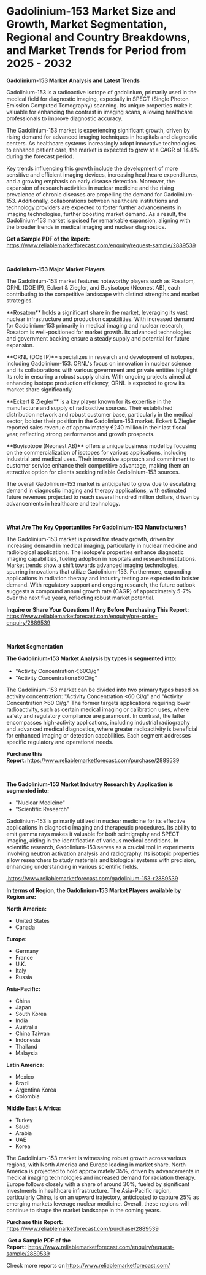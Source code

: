 <p><h1>Gadolinium-153 Market Size and Growth, Market Segmentation, Regional and Country Breakdowns, and Market Trends for Period from 2025 -  2032</h1></p><p><strong>Gadolinium-153 Market Analysis and Latest Trends</strong></p>
<p><p>Gadolinium-153 is a radioactive isotope of gadolinium, primarily used in the medical field for diagnostic imaging, especially in SPECT (Single Photon Emission Computed Tomography) scanning. Its unique properties make it valuable for enhancing the contrast in imaging scans, allowing healthcare professionals to improve diagnostic accuracy.</p><p>The Gadolinium-153 market is experiencing significant growth, driven by rising demand for advanced imaging techniques in hospitals and diagnostic centers. As healthcare systems increasingly adopt innovative technologies to enhance patient care, the market is expected to grow at a CAGR of 14.4% during the forecast period. </p><p>Key trends influencing this growth include the development of more sensitive and efficient imaging devices, increasing healthcare expenditures, and a growing emphasis on early disease detection. Moreover, the expansion of research activities in nuclear medicine and the rising prevalence of chronic diseases are propelling the demand for Gadolinium-153. Additionally, collaborations between healthcare institutions and technology providers are expected to foster further advancements in imaging technologies, further boosting market demand. As a result, the Gadolinium-153 market is poised for remarkable expansion, aligning with the broader trends in medical imaging and nuclear diagnostics.</p></p>
<p><strong>Get a Sample PDF of the Report:&nbsp;</strong> <a href="https://www.reliablemarketforecast.com/enquiry/request-sample/2889539?utm_campaign=3327&utm_medium=2&utm_source=Github&utm_content=ia&utm_term=14032025&utm_id=gadolinium-153">https://www.reliablemarketforecast.com/enquiry/request-sample/2889539</a></p>
<p>&nbsp;</p>
<p><strong>Gadolinium-153 Major Market Players</strong></p>
<p><p>The Gadolinium-153 market features noteworthy players such as Rosatom, ORNL (DOE IP), Eckert & Ziegler, and Buyisotope (Neonest AB), each contributing to the competitive landscape with distinct strengths and market strategies.</p><p>**Rosatom** holds a significant share in the market, leveraging its vast nuclear infrastructure and production capabilities. With increased demand for Gadolinium-153 primarily in medical imaging and nuclear research, Rosatom is well-positioned for market growth. Its advanced technologies and government backing ensure a steady supply and potential for future expansion.</p><p>**ORNL (DOE IP)** specializes in research and development of isotopes, including Gadolinium-153. ORNL's focus on innovation in nuclear science and its collaborations with various government and private entities highlight its role in ensuring a robust supply chain. With ongoing projects aimed at enhancing isotope production efficiency, ORNL is expected to grow its market share significantly.</p><p>**Eckert & Ziegler** is a key player known for its expertise in the manufacture and supply of radioactive sources. Their established distribution network and robust customer base, particularly in the medical sector, bolster their position in the Gadolinium-153 market. Eckert & Ziegler reported sales revenue of approximately €240 million in their last fiscal year, reflecting strong performance and growth prospects.</p><p>**Buyisotope (Neonest AB)** offers a unique business model by focusing on the commercialization of isotopes for various applications, including industrial and medical uses. Their innovative approach and commitment to customer service enhance their competitive advantage, making them an attractive option for clients seeking reliable Gadolinium-153 sources.</p><p>The overall Gadolinium-153 market is anticipated to grow due to escalating demand in diagnostic imaging and therapy applications, with estimated future revenues projected to reach several hundred million dollars, driven by advancements in healthcare and technology.</p></p>
<p>&nbsp;</p>
<p><strong>What Are The Key Opportunities For Gadolinium-153 Manufacturers?</strong></p>
<p><p>The Gadolinium-153 market is poised for steady growth, driven by increasing demand in medical imaging, particularly in nuclear medicine and radiological applications. The isotope's properties enhance diagnostic imaging capabilities, fueling adoption in hospitals and research institutions. Market trends show a shift towards advanced imaging technologies, spurring innovations that utilize Gadolinium-153. Furthermore, expanding applications in radiation therapy and industry testing are expected to bolster demand. With regulatory support and ongoing research, the future outlook suggests a compound annual growth rate (CAGR) of approximately 5-7% over the next five years, reflecting robust market potential.</p></p>
<p><strong>Inquire or Share Your Questions If Any Before Purchasing This Report:</strong> <a href="https://www.reliablemarketforecast.com/enquiry/pre-order-enquiry/2889539?utm_campaign=3327&utm_medium=2&utm_source=Github&utm_content=ia&utm_term=14032025&utm_id=gadolinium-153">https://www.reliablemarketforecast.com/enquiry/pre-order-enquiry/2889539</a></p>
<p>&nbsp;</p>
<p><strong>Market Segmentation</strong></p>
<p><strong>The Gadolinium-153 Market Analysis by types is segmented into:</strong></p>
<p><ul><li>"Activity Concentration＜60Ci/g"</li><li>"Activity Concentration≥60Ci/g"</li></ul></p>
<p><p>The Gadolinium-153 market can be divided into two primary types based on activity concentration: "Activity Concentration <60 Ci/g" and "Activity Concentration ≥60 Ci/g." The former targets applications requiring lower radioactivity, such as certain medical imaging or calibration uses, where safety and regulatory compliance are paramount. In contrast, the latter encompasses high-activity applications, including industrial radiography and advanced medical diagnostics, where greater radioactivity is beneficial for enhanced imaging or detection capabilities. Each segment addresses specific regulatory and operational needs.</p></p>
<p><strong>Purchase this Report:&nbsp;</strong><a href="https://www.reliablemarketforecast.com/purchase/2889539?utm_campaign=3327&utm_medium=2&utm_source=Github&utm_content=ia&utm_term=14032025&utm_id=gadolinium-153">https://www.reliablemarketforecast.com/purchase/2889539</a></p>
<p>&nbsp;</p>
<p><strong>The Gadolinium-153 Market Industry Research by Application is segmented into:</strong></p>
<p><ul><li>"Nuclear Medicine"</li><li>"Scientific Research"</li></ul></p>
<p><p>Gadolinium-153 is primarily utilized in nuclear medicine for its effective applications in diagnostic imaging and therapeutic procedures. Its ability to emit gamma rays makes it valuable for both scintigraphy and SPECT imaging, aiding in the identification of various medical conditions. In scientific research, Gadolinium-153 serves as a crucial tool in experiments involving neutron activation analysis and radiography. Its isotopic properties allow researchers to study materials and biological systems with precision, enhancing understanding in various scientific fields.</p></p>
<p><a href="https://www.reliablemarketforecast.com/gadolinium-153-r2889539?utm_campaign=3327&utm_medium=2&utm_source=Github&utm_content=ia&utm_term=14032025&utm_id=gadolinium-153">&nbsp;https://www.reliablemarketforecast.com/gadolinium-153-r2889539</a></p>
<p><strong>In terms of Region, the Gadolinium-153 Market Players available by Region are:</strong></p>
<p>
    <p> <strong> North America: </strong>
        <ul>
            <li>United States</li>
            <li>Canada</li>
        </ul>
        </p> 
    <p> <strong> Europe: </strong>
        <ul>
            <li>Germany</li>
            <li>France</li>
            <li>U.K.</li>
            <li>Italy</li>
            <li>Russia</li>
        </ul>
        </p> 
    <p> <strong> Asia-Pacific: </strong>
        <ul>
            <li>China</li>
            <li>Japan</li>
            <li>South Korea</li>
            <li>India</li>
            <li>Australia</li>
            <li>China Taiwan</li>
            <li>Indonesia</li>
            <li>Thailand</li>
            <li>Malaysia</li>
        </ul>
        </p> 
    <p> <strong> Latin America: </strong>
        <ul>
            <li>Mexico</li>
            <li>Brazil</li>
            <li>Argentina Korea</li>
            <li>Colombia</li>
        </ul>
        </p> 
    <p> <strong> Middle East & Africa: </strong>
        <ul>
            <li>Turkey</li>
            <li>Saudi</li>
            <li>Arabia</li>
            <li>UAE</li>
            <li>Korea</li>
        </ul>
    </p>
    </p>
<p><p>The Gadolinium-153 market is witnessing robust growth across various regions, with North America and Europe leading in market share. North America is projected to hold approximately 35%, driven by advancements in medical imaging technologies and increased demand for radiation therapy. Europe follows closely with a share of around 30%, fueled by significant investments in healthcare infrastructure. The Asia-Pacific region, particularly China, is on an upward trajectory, anticipated to capture 25% as emerging markets leverage nuclear medicine. Overall, these regions will continue to shape the market landscape in the coming years.</p></p>
<p><strong>Purchase this Report: </strong><a href="https://www.reliablemarketforecast.com/purchase/2889539?utm_campaign=3327&utm_medium=2&utm_source=Github&utm_content=ia&utm_term=14032025&utm_id=gadolinium-153">https://www.reliablemarketforecast.com/purchase/2889539</a></p>
<p>&nbsp;<strong>Get a Sample PDF of the Report:&nbsp;&nbsp;</strong><a href="https://www.reliablemarketforecast.com/enquiry/request-sample/2889539?utm_campaign=3327&utm_medium=2&utm_source=Github&utm_content=ia&utm_term=14032025&utm_id=gadolinium-153">https://www.reliablemarketforecast.com/enquiry/request-sample/2889539</a></p>
<p><strong></strong></p>
<p>Check more reports on <a href="https://www.reliablemarketforecast.com/?utm_campaign=3327&utm_medium=2&utm_source=Github&utm_content=ia&utm_term=14032025&utm_id=gadolinium-153">https://www.reliablemarketforecast.com/</a></p>